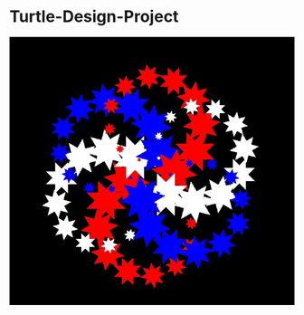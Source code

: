 # Turtle-Design-Project
<img src="https://github.com/saramargolin/Turtle-Design-Project/blob/master/MyDesign.JPG">
